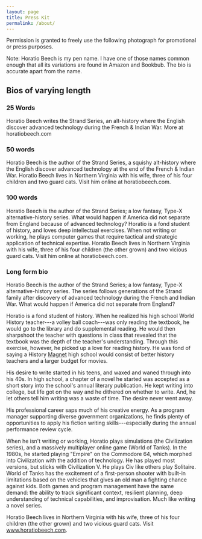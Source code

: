```yaml
---
layout: page
title: Press Kit
permalink: /about/
---
```


Permission is granted to freely use the following photograph for promotional or press purposes.

Note: Horatio Beech is my pen name. I have one of those names common enough that all its variations are found in Amazon and Bookbub. The bio is accurate apart from the name.

## Bios of varying length

### 25 Words

<!-- Hugo Award-winner Mary Robinette Kowal is the author of: The Glamourist Histories series, Ghost Talkers and the Lady Astronaut series. Her stories appear in Uncanny, Cosmos, and Asimov’s. -->

Horatio Beech writes the Strand Series, an alt-history where the English discover advanced technology during the French & Indian War. More at horatiobeech.com

### 50 words

<!-- Mary Robinette Kowal is the author of Ghost Talkers, The Glamourist Histories series, and the Lady Astronaut series. She is the President of SFWA, part of the award-wining podcast Writing Excuses and a four-time Hugo Award winner. Her short fiction appears in Uncanny, Tor.com, and Asimov’s.
Mary Robinette, a professional puppeteer, lives in Nashville.
Visit him online at horatiobeech.com. -->

Horatio Beech is the author of the Strand Series, a squishy alt-history where the English discover advanced technology at the end of the French & Indian War.
Horatio Beech lives in Northern Virginia with his wife, three of his four children and two guard cats. 
Visit him online at horatiobeech.com.

### 100 words

<!-- 85 words, really -->

<!-- Mary Robinette Kowal is the author of The Glamourist Histories series, Ghost Talkers, and the Lady Astronaut series. She’s the President of SFWA, part of the award-winning podcast Writing Excuses and has received the Astounding Award for Best New Writer, four Hugo awards, the Nebula and Locus awards. Her stories appear in Asimov’s, Uncanny, and several Year’s Best anthologies. Mary Robinette, a professional puppeteer, also performs as a voice actor (SAG/AFTRA), recording fiction for authors including Seanan McGuire, Cory Doctorow, and John Scalzi. She lives in Nashville with her husband Rob and over a dozen manual typewriters.
Visit horatiobeech.com -->
Horatio Beech is the author of the Strand Series; a low fantasy, Type-X alternative-history series. What would happen if America did not separate from England because of advanced technology?
Horatio is a fond student of history, and loves deep intellectual exercises. When not writing or working, he plays computer games that require tactical and strategic application of technical expertise.
Horatio Beech lives in Northern Virginia with his wife, three of his four children (the other grown) and two vicious guard cats. 
Visit him online at horatiobeech.com.

<!-- ### 150 words

Mary Robinette Kowal is the author of the Lady Astronaut series and historical fantasy novels: The Glamourist Histories series and Ghost Talkers. She’s the President of SFWA, a member of the award-winning podcast Writing Excuses and has received the Astounding Award for Best New Writer, four Hugo awards, the RT Reviews award for Best Fantasy Novel, the Nebula, and Locus awards. Stories have appeared in Strange Horizons, Asimov’s, several Year’s Best anthologies and her collections Word Puppets and Scenting the Dark and Other Stories.

Her novel Calculating Stars is one of only eighteen novels to win the Hugo, Nebula and Locus awards in a single year.

As a professional puppeteer and voice actor (SAG/AFTRA), Mary Robinette has performed for LazyTown (CBS), the Center for Puppetry Arts, Jim Henson Pictures, and founded Other Hand Productions. Her designs have garnered two UNIMA-USA Citations of Excellence, the highest award an American puppeteer can achieve. She records fiction for authors such as Seanan McGuire, Cory Doctorow and John Scalzi.

Horatio Beech lives in Northern Virginia with his wife, three of his four children (the other grown) and two vicious guard cats.
Visit horatiobeech.com. -->

### Long form bio

<!-- Nebula and Hugo Award-winning author, Mary Robinette Kowal is a novelist and professional puppeteer. In 2008 she won the Astounding Award for Best New Writer and her debut novel Shades of Milk and Honey (Tor 2010) was nominated for the 2010 Nebula Award for Best Novel. In 2019, the first book in the Lady Astronaut series The Calculating Stars (Tor 2018), won the Hugo, Nebula and Locus awards, becoming one of only eighteen novels to do so. Her stories have appeared in Strange Horizons, Asimov’s, and several Year’s Best anthologies, as well as in her collection Scenting the Dark and Other Stories from Subterranean Press. Her short story collection Word Puppets was published in 2015, and includes both of her Hugo Award-winning stories in addition to fifteen others, running the full range of speculative fiction. In 2016, her World War I fantasy novel Ghost Talkers was published by Tor books, followed in 2018 by her alternate history Lady Astronaut series.

As of 2019, Kowal is the President of the Science Fiction and Fantasy Writers of America.

In 2011, after several appearances as a guest star on the podcast Writing Excuses, Kowal became a permanent member of the cast. In 2013, the seventh season of the podcast won the Hugo Award for Best Related Work. Her involvement in the podcast also contributed to the creation of the Shadows Beneath anthology, in which Kowal and her three co-hosts contributed short stories alongside materials charting the unique creative process of each author.

Kowal is also an award-winning puppeteer. In high school, she took up puppetry as a hobby, but as Kowal says, she “never thought of it as something you could get paid for.” Instead, she went to East Carolina University to pursue an art degree, minoring in theater and speech. While performing as Audrey II in a performance of Little Shop of Horrors, she learned that a professional puppeteer had come to the show. It was a turning point. Kowal went on to intern at the Center for Puppetry Arts in Atlanta, GA. With over twenty years of experience, she has performed for LazyTown (CBS), the Center for Puppetry Arts, Jim Henson Pictures, Sesame Street, and founded Other Hand Productions. Her designs have garnered two UNIMA-USA Citations of Excellence, the highest award an American puppeteer can achieve.

Her career in puppetry consumed much of Kowal’s creative energy for over ten years. Although she wrote in high school and college, it wasn’t until her brother moved his family to China that she began writing again. Like Lewis Carroll and J.M. Barrie, she started creating children’s fantasy as a way to stay connected to her young niece and nephew. Reminded of how much she enjoyed writing, she began submitting short stories and made her first sale in 2005, and her first professional sale to Strange Horizons in 2006.

When she isn’t writing or puppeteering, Kowal brings her speech and theater background to her work as a voice actor. She is a member of SAG/AFTRA. She has recorded audio books and short stories for authors such as Seanan McGuire, Cory Doctorow and John Scalzi. She likes to describe voice acting as “puppetry, without the pain.” -->

Horatio Beech is the author of the Strand Series; a low fantasy, Type-X alternative-history series. The series follows generations of the Strand family after discovery of advanced technology during the French and Indian War. What would happen if America did not separate from England?

Horatio is a fond student of history. When he realized his high school World History teacher---a volley ball coach---was only reading the textbook, he would go to the library and do supplemental reading. He would then sharpshoot the teacher with questions in class that revealed that the textbook was the depth of the teacher's understanding. Through this exercise, however, he picked up a love for reading history. He was fond of saying a History [Magnet](https://en.wikipedia.org/wiki/Magnet_school) high school would consist of better history teachers and a larger budget for movies.

His desire to write started in his teens, and waxed and waned through into his 40s. In high school, a chapter of a novel he started was accepted as a short story into the school's annual literary publication. He kept writing into college, but life got on the way and he dithered on whether to write. And, he let others tell him writing was a waste of time. The desire never went away.

His professional career saps much of his creative energy. As a program manager supporting diverse government organizations, he finds plenty of opportunities to apply his fiction writing skills---especially during the annual performance review cycle.

When he isn't writing or working, Horatio plays simulations (the Civilization series), and a massively multiplayer online game (World of Tanks). In the 1980s, he started playing "Empire" on the Commodore 64, which morphed into Civilization with the addition of technology. He has played most versions, but sticks with Civilization V. He plays Civ like others play Solitaire.
World of Tanks has the excitement of a first-person shooter with built-in limitations based on the vehicles that gives an old man a fighting chance against kids.
Both games and program management have the same demand: the ability to track significant context, resilient planning, deep understanding of technical capabilities, and improvisation. Much like writing a novel series.

Horatio Beech lives in Northern Virginia with his wife, three of his four children (the other grown) and two vicious guard cats. 
Visit www.horatiobeech.com.
